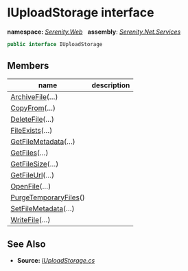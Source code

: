 # IUploadStorage interface
**namespace:** *[Serenity.Web](../README.md#serenity.web-namespace)*   **assembly**: *[Serenity.Net.Services](../README.md)*

```csharp
public interface IUploadStorage
```

## Members

| name | description |
| --- | --- |
| [ArchiveFile](IUploadStorage/ArchiveFile.md)(…) |  |
| [CopyFrom](IUploadStorage/CopyFrom.md)(…) |  |
| [DeleteFile](IUploadStorage/DeleteFile.md)(…) |  |
| [FileExists](IUploadStorage/FileExists.md)(…) |  |
| [GetFileMetadata](IUploadStorage/GetFileMetadata.md)(…) |  |
| [GetFiles](IUploadStorage/GetFiles.md)(…) |  |
| [GetFileSize](IUploadStorage/GetFileSize.md)(…) |  |
| [GetFileUrl](IUploadStorage/GetFileUrl.md)(…) |  |
| [OpenFile](IUploadStorage/OpenFile.md)(…) |  |
| [PurgeTemporaryFiles](IUploadStorage/PurgeTemporaryFiles.md)() |  |
| [SetFileMetadata](IUploadStorage/SetFileMetadata.md)(…) |  |
| [WriteFile](IUploadStorage/WriteFile.md)(…) |  |

## See Also

* **Source:** *[IUploadStorage.cs](https://github.com/serenity-is/Serenity/blob/master/src/Serenity.Net.Services/Upload/IUploadStorage.cs)*